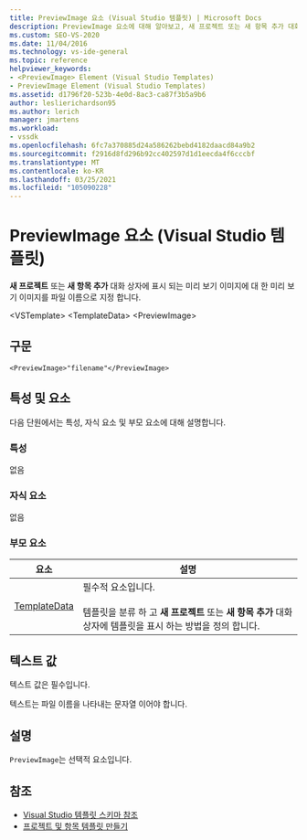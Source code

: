 ```yaml
---
title: PreviewImage 요소 (Visual Studio 템플릿) | Microsoft Docs
description: PreviewImage 요소에 대해 알아보고, 새 프로젝트 또는 새 항목 추가 대화 상자에 표시 되는 미리 보기 이미지의 파일 이름을 지정 하는 방법에 대해 알아봅니다.
ms.custom: SEO-VS-2020
ms.date: 11/04/2016
ms.technology: vs-ide-general
ms.topic: reference
helpviewer_keywords:
- <PreviewImage> Element (Visual Studio Templates)
- PreviewImage Element (Visual Studio Templates)
ms.assetid: d1796f20-523b-4e0d-8ac3-ca87f3b5a9b6
author: leslierichardson95
ms.author: lerich
manager: jmartens
ms.workload:
- vssdk
ms.openlocfilehash: 6fc7a370885d24a586262bebd4182daacd84a9b2
ms.sourcegitcommit: f2916d8fd296b92cc402597d1d1eecda4f6cccbf
ms.translationtype: MT
ms.contentlocale: ko-KR
ms.lasthandoff: 03/25/2021
ms.locfileid: "105090228"
---
```

# <a name="previewimage-element-visual-studio-templates"></a>PreviewImage 요소 (Visual Studio 템플릿)
**새 프로젝트** 또는 **새 항목 추가** 대화 상자에 표시 되는 미리 보기 이미지에 대 한 미리 보기 이미지를 파일 이름으로 지정 합니다.

 \<VSTemplate> \<TemplateData>
 \<PreviewImage>

## <a name="syntax"></a>구문

```
<PreviewImage>"filename"</PreviewImage>
```

## <a name="attributes-and-elements"></a>특성 및 요소
 다음 단원에서는 특성, 자식 요소 및 부모 요소에 대해 설명합니다.

### <a name="attributes"></a>특성
 없음

### <a name="child-elements"></a>자식 요소
 없음

### <a name="parent-elements"></a>부모 요소

|요소|설명|
|-------------|-----------------|
|[TemplateData](../extensibility/templatedata-element-visual-studio-templates.md)|필수적 요소입니다.<br /><br /> 템플릿을 분류 하 고 **새 프로젝트** 또는 **새 항목 추가** 대화 상자에 템플릿을 표시 하는 방법을 정의 합니다.|

## <a name="text-value"></a>텍스트 값
 텍스트 값은 필수입니다.

 텍스트는 파일 이름을 나타내는 문자열 이어야 합니다.

## <a name="remarks"></a>설명
 `PreviewImage`는 선택적 요소입니다.

## <a name="see-also"></a>참조
- [Visual Studio 템플릿 스키마 참조](../extensibility/visual-studio-template-schema-reference.md)
- [프로젝트 및 항목 템플릿 만들기](../ide/creating-project-and-item-templates.md)
